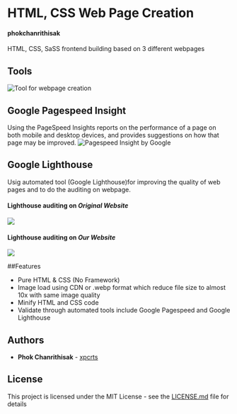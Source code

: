 

# HTML, CSS Web Page Creation
#### phokchanrithisak
HTML, CSS, SaSS frontend building based on 3 different webpages


## Tools
![Tool for webpage creation](https://lh3.googleusercontent.com/Erf_VrNl7q6PSc6Pe6cAth2eV1RJkmAjFB6iP-udxT0sbEYQm5LylUg_XA1hWnTek6MLeXLZzys6hjPfUJuTXa4t1oZ4CnmBU6YZAkRixtppV7lJ69sZV0uPqAKQ23o2pjqcWSCpqCQV8BQFQ3fHUWCG0YPxHih6TxVWM9RsvZnQ3SOAASOTQhOwDnH_ns0YTaz7lMP5YL1EvNrHz7e9OCEjKLzYEuJNGcm6BXLjfWJOl_pC0KNst9dIfl75FI9Ec8pQkCwwyRPlkpBLcLM-ee2aL45CJgI_P0t3IdWSwj9voAUDyRxApsVb2uQ6X99m_QAHPvm4PISOOWyL88V2dqzxWK0RU2y_SSgAVO6NJ61peT-D3dV67WgrCAALP48u9LvrazpuTdzZTl8z2RBD98YsAYFQ8htIUX1-zZgXuvzEcQCUOTMWizidv1P5OeTNxW0Kvjs_5aew-hT0w4abuiByHM2a8Jfl_ZwCO3txd8k_RsWHsA1aEFPdd12kQvIO2hnOTNN7BMNzLEHTIl_vyAPs-KjCjkTLFpVBXwnU27RbAXoVqPQaPeKHshgX3f88bi6rlJc0btpk8rI_7sBBwvwEp7YrZeaTVBcgMYK8oTWN6TKq549MfdSL1sU_VumOF5zJJYj4Bcm-Liyq5fzvjSX_UIjLv8vt=w336-h218-no)


## Google Pagespeed Insight
Using the PageSpeed Insights reports on the performance of a page on both mobile and desktop devices, and provides suggestions on how that page may be improved.
![Pagespeed Insight by Google](https://lh3.googleusercontent.com/GQDfTofXGJjRIwXnbjuPmX7CgmKiQ_MyCbFWNqstLY2rNBKX6WDqNWxLVsJFyL3-xfvyBupdS8O222zWt-nbF5eDn8tWrfOWzSDBCvGdR_BSGhfidEnKZr96Uaqs2_orq9hzkF7-0xhsp3mm_QY-7mXzIE74vuxoNRKbsOyoXoDWIueFu1goSm0WzadBTcrLRACcBH2LPOBzo4zSxD-yDK7s0vFX32H5X03fvdCyU3zCW8lCymcmDnCAp8oU0668cjOT06wBgOVQYMLb2EzHvEOTx4TQvzlaAvwX_HYcZ88ZfT0JJAf6C793lBiM5xNtwGAyWcFm5UBJL_q4fO10t-2jc_hexKXblR6dLn6JDwOPKnMllJSOa8BdK7lozAEqGvF6yehyoLjFoOgVQafMopAf99MZ8KyC13R_eJoC7hrFVDd20KhCsRcvz8L7Lg1ASJq2JsMW-8QJlBYd_TNNUdx3bOmMZP5Gne2nTAdJtJEP-1UWXsbCSPNAas1Us8WW39QilMCCclIN5rxaCejYSCRcxuTeKWAjlLQ-JjeADjBA7KXswXHvjxMaTWGVJZ7EPZFPjpywgk8oMv7PgdwP5anmQsEWP0YNj8HE0eV8f5n1zjPJ_yczZb-63YOeOS0U7tC4BBrkTPmxSx1fzAPIKqGzX1UdJnUs=w1306-h667-no)
## Google Lighthouse
Usig automated tool (Google Lighthouse)for improving the quality of web pages and to do the auditing on webpage.
#### Lighthouse auditing on *Original Website*
![](https://lh3.googleusercontent.com/1kettOsBEtYncOKKCDdHxX59ORG53PcT0BDqqnsRbml_2lDz74ehGXFO8u4khwG8SeypnEkzEWFA6laeM1pysBS3IeRgI-cmRWHqw51NvTIzu3iUwx7e8QF44XraOOjZ_Ay2I_2oFUgZj58iEMrZH_SY8YCMdVOuwqxwZyJvcs2cYnMbWkWwdXNFJHwmngAWLh5fMxqlD9Nji3kiW7z1mH48Eg7xmY15IX9Oe8kazcbVYTG6TCaJyxvYQE0sSmnPTDJmQfanAv3_UlRSTrwFKpBWrtC6SxreftccugFWfxbwGf1TlutynxFb-KGozRfvQj54V_xD5-7iQcaNj8xm3hZFbIRphT1lqVExbQkX7dlHbt-MLCLPCimu3IxkNvG7lA7lnB0PLCjRWvagvWJOzBm8T02jJRmgGtcda7FL65XCDkVDrgIedYSAGB7nfX21khbcrWlsESklms3pSGNeh5-jD1_QfpsPhZAwBQJQv06rlWJ8HUWJ8_c2fvoHKnhpTrvZUQOJnVQrIoF0nexKgOwN8ifQ61VcI5GMeOhJAIf6gCWYZYhdCjOKBT5vCAmcStpQLXPuXywR3wwfBe2jgZFeKpL4iQNHwFbca2hTV3_SbBdzUUu6bSpnCqNMtyN_iGYNX5xvud1utiy3EbeHeqb-FB5Lvp-8=w1143-h618-no)
#### Lighthouse auditing on *Our Website*
![](https://lh3.googleusercontent.com/5JxelM1cKiM9TVdJZZLwtEF-yUH_FVPYLgjpdJGEU2dh3i2YUY22XOxterHpFOi2jWWsnDm_xU6AvZc9FhoRop-2YplB-lOMC0FhRxNLqmovqciBkIT9R3zD3cT6188N82a2ASHTHSa-o1W95QoJ74rw4ZT-HQLssNPSfRR6i5wxANX7E15fIt3ykDsaY5EZ0Gky6sFGou_CIt5zKrCs8uyRYCtQ3x34M_ldUqPMcH0RJHujbsUUvn6iezHekvmY6j2TM0vk1qn5H6-fOLXXX0pc7H2vdbljEClKGuYGHOREnsSKlMdy1it4QS8kB5-wQmDTwGVd7Q3Wn-33pb-vuQogd31GbmHoR2YcZO1kECjAireYk-w0WtdHPCV2KVSljzEvDqgXL4hrlQpn8WA3_1LahPtUq4iUPqX7fNxZIc5zym4MSWGzK4em7xMj1gMBw_vO56_LBJIaYZTfqwx_zcX36n4Hkl8YD5XJxVsA7LO9Hu6OTFn14o4vO6N_auTiwFdb4SS5923z8CBkR0bYH7D6dd6CEwnXswYvFt74t-oIpDPzcLgQXDKzTzXg7wGrfiVlE-oxP3h-PswQBnqF6XImh1u7vFXmCtq5yoyykxyyhw7u_A890jnAPUTfHIjfmYFDKWxKRnT38FuCKzuC_T0hanDAx1cC=w1140-h618-no)


##Features
* Pure HTML & CSS (No Framework)
* Image load using CDN or .webp format which reduce file size to almost 10x with same image quality
* Minify HTML and CSS code
* Validate through automated tools include Google Pagespeed and Google Lighthouse


## Authors

* **Phok Chanrithisak** - [xpcrts](https://github.com/xpcrts)

## License

This project is licensed under the MIT License - see the [LICENSE.md](https://github.com/zealvc/phokchanrithisak/blob/master/LICENSE) file for details



